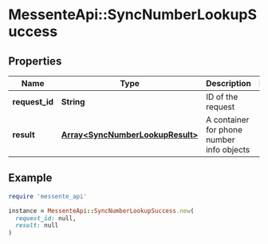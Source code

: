 # MessenteApi::SyncNumberLookupSuccess

## Properties

| Name | Type | Description | Notes |
| ---- | ---- | ----------- | ----- |
| **request_id** | **String** | ID of the request |  |
| **result** | [**Array&lt;SyncNumberLookupResult&gt;**](SyncNumberLookupResult.md) | A container for phone number info objects |  |

## Example

```ruby
require 'messente_api'

instance = MessenteApi::SyncNumberLookupSuccess.new(
  request_id: null,
  result: null
)
```

